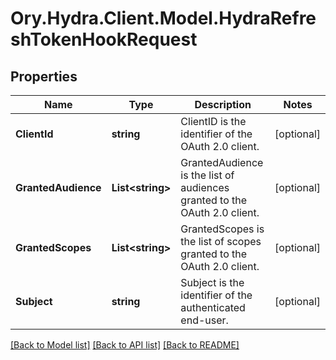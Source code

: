 # Ory.Hydra.Client.Model.HydraRefreshTokenHookRequest

## Properties

Name | Type | Description | Notes
------------ | ------------- | ------------- | -------------
**ClientId** | **string** | ClientID is the identifier of the OAuth 2.0 client. | [optional] 
**GrantedAudience** | **List&lt;string&gt;** | GrantedAudience is the list of audiences granted to the OAuth 2.0 client. | [optional] 
**GrantedScopes** | **List&lt;string&gt;** | GrantedScopes is the list of scopes granted to the OAuth 2.0 client. | [optional] 
**Subject** | **string** | Subject is the identifier of the authenticated end-user. | [optional] 

[[Back to Model list]](../README.md#documentation-for-models) [[Back to API list]](../README.md#documentation-for-api-endpoints) [[Back to README]](../README.md)

